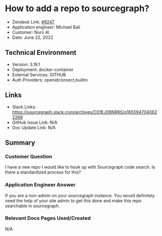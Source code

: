 
# How to add a repo to sourcegraph? <!-- Ticket Title  Hint: include keywords to make it searchable -->

- Zendesk Link: [#9247](https://sourcegraph.zendesk.com/agent/tickets/9247)
- Application engineer: Michael Bali
- Customer: Nuro AI <!-- Redact if this contains personally identifying information -->
- Date: June 22, 2022

<!-- Data populated from integration, speak to Ben Gordon or Michael Bali if not working -->
<!-- During Internal team trial, fill missing data manually (we are waiting for all data to sync) -->

## Technical Environment
- Version: 3.19.1​
- Deployment: docker-container
- External Services: GITHUB
- Auth Providers: openidconnect,builtin


## Links
<!-- Data for application engineer manual entry -->
- Slack Links: https://sourcegraph.slack.com/archives/C01EJ09NR8S/p1655947040622269
- GitHub Issue Link: N/A
- Doc Update Link: N/A

## Summary
### Customer Question
I have a new repo I would like to hook up with Sourcegraph code search. Is there a standardized process for this?

### Application Engineer Answer
If you are a non-admin on your sourcegraph instance. You would definitely need the help of your site admin to get this done and make this repo searchable in sourcegraph.
### Relevant Docs Pages Used/Created
N/A
<!-- Once complete, upload a copy to https://github.com/sourcegraph/support-tools-internal/tree/main/resolved-tickets as a .md file -->
<!-- Name the file 9247.md -->
